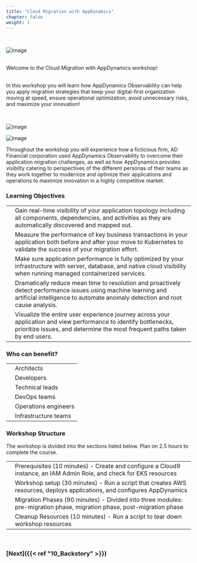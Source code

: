 ```yaml
---
title: "Cloud Migration with AppDynamics"
chapter: false
weight: 1
---
```


<br>

![image](/images/appd_logo.png)

<br>

<div class="xlarge-text-align-middle">Welcome to the Cloud Migration with AppDynamics workshop!</div>

<br>

<span class="large-text">In this workshop you will learn how AppDynamics Observability can help you apply migration strategies that keep your digital-first organization moving at speed, ensure operational optimization, avoid unnecessary risks, and maximize your innovation!<span>

<br>

![image](/images/ad_financial_logo.png)

![image](/images/01_flowmap.png)



<span class="large-text">Throughout the workshop you will experience how a ficticious firm, AD Financial corporation used AppDynamics Observability to overcome their application migration challenges, as well as how AppDynamics provides visibilty catering to perspectives of the different personas of their teams as they work together to modernize and optimize their applications and operations to maximize innovation in a highly competitive market.<span>

### Learning Objectives


<table class="table-with-icon-and-wrapped-text">
   <tr class="main-row">
   	  <td class="sm-icon"><i style="color: #3e3071;" class='fas fa-certificate fa-xs'></i></td>
   	  <td class="sm-text">Gain real-time visibility of your application topology including all components, dependencies, and activities as they are automatically discovered and mapped out.</td>
   </tr>
   <tr class="main-row">
   	  <td class="sm-icon"><i style="color: #3e3071;" class='fas fa-certificate fa-xs'></i></td>
   	  <td class="sm-text">Measure the performance of key business transactions in your application both before and after your move to Kubernetes to validate the success of your migration effort.</td>
   </tr>
   <tr class="main-row">
   	  <td class="sm-icon"><i style="color: #3e3071;" class='fas fa-certificate fa-xs'></i></td>
   	  <td class="sm-text">Make sure application performance is fully optimized by your infrastructure with server, database, and native cloud visibility when running managed containerized services.</td>
   </tr>
   <tr class="main-row">
   	  <td class="sm-icon"><i style="color: #3e3071;" class='fas fa-certificate fa-xs'></i></td>
   	  <td class="sm-text">Dramatically reduce mean time to resolution and proactively detect performance issues using machine learning and artificial intelligence to automate anomaly detection and root cause analysis.</td>
   </tr>
   <tr class="main-row">
   	  <td class="sm-icon"><i style="color: #3e3071;" class='fas fa-certificate fa-xs'></i></td>
   	  <td class="sm-text">Visualize the entire user experience journey across your application and view performance to identify bottlenecks, prioritize issues, and determine the most frequent paths taken by end users.</td>
   </tr>
</table>

<!--
##### &nbsp;&nbsp;&nbsp;&nbsp;<span style="color: #3e3071;"><i class='fas fa-certificate fa-xs'></i></span>&nbsp; Gain real-time visibility of your application topology including all components, dependencies, and activities as they are automatically discovered and mapped out.

##### &nbsp;&nbsp;&nbsp;&nbsp;<span style="color: #3e3071;"><i class='fas fa-certificate fa-xs'></i></span>&nbsp; Measure the performance of key business transactions in your application both before and after your move to Kubernetes to validate the success of your migration effort.

##### &nbsp;&nbsp;&nbsp;&nbsp;<span style="color: #3e3071;"><i class='fas fa-certificate fa-xs'></i></span>&nbsp; Make sure application performance is fully optimized by your infrastructure with server, database, and native cloud visibility when running managed containerized services.

##### &nbsp;&nbsp;&nbsp;&nbsp;<span style="color: #3e3071;"><i class='fas fa-certificate fa-xs'></i></span>&nbsp; Dramatically reduce mean time to resolution and proactively detect performance issues using machine learning and artificial intelligence to automate anomaly detection and root cause analysis. 

##### &nbsp;&nbsp;&nbsp;&nbsp;<span style="color: #3e3071;"><i class='fas fa-certificate fa-xs'></i></span>&nbsp; Visualize the entire user experience journey across your application and view performance to identify bottlenecks, prioritize issues, and determine the most frequent paths taken by end users.
-->



### Who can benefit?

<table class="table-with-icon-and-wrapped-text">
   <tr class="main-row">
   	  <td class="sm-icon"><i style="color: #3e3071;" class='fas fa-certificate fa-xs'></i></td>
   	  <td class="sm-text">Architects</td>
   </tr>
   <tr class="main-row">
   	  <td class="sm-icon"><i style="color: #3e3071;" class='fas fa-certificate fa-xs'></i></td>
   	  <td class="sm-text">Developers</td>
   </tr>
   <tr class="main-row">
   	  <td class="sm-icon"><i style="color: #3e3071;" class='fas fa-certificate fa-xs'></i></td>
   	  <td class="sm-text">Technical leads</td>
   </tr>
   <tr class="main-row">
   	  <td class="sm-icon"><i style="color: #3e3071;" class='fas fa-certificate fa-xs'></i></td>
   	  <td class="sm-text">DevOps teams</td>
   </tr>
   <tr class="main-row">
   	  <td class="sm-icon"><i style="color: #3e3071;" class='fas fa-certificate fa-xs'></i></td>
   	  <td class="sm-text">Operations engineers</td>
   </tr>
   <tr class="main-row">
   	  <td class="sm-icon"><i style="color: #3e3071;" class='fas fa-certificate fa-xs'></i></td>
   	  <td class="sm-text">Infrastructure teams</td>
   </tr>
</table>

<!--
##### &nbsp;&nbsp;&nbsp;&nbsp;<span style="color: #3e3071;"><i class='fas fa-certificate fa-xs'></i></span>&nbsp; Architects 
##### &nbsp;&nbsp;&nbsp;&nbsp;<span style="color: #3e3071;"><i class='fas fa-certificate fa-xs'></i></span>&nbsp; Developers
##### &nbsp;&nbsp;&nbsp;&nbsp;<span style="color: #3e3071;"><i class='fas fa-certificate fa-xs'></i></span>&nbsp; Technical leads
##### &nbsp;&nbsp;&nbsp;&nbsp;<span style="color: #3e3071;"><i class='fas fa-certificate fa-xs'></i></span>&nbsp; DevOps teams
##### &nbsp;&nbsp;&nbsp;&nbsp;<span style="color: #3e3071;"><i class='fas fa-certificate fa-xs'></i></span>&nbsp; Operations engineers
##### &nbsp;&nbsp;&nbsp;&nbsp;<span style="color: #3e3071;"><i class='fas fa-certificate fa-xs'></i></span>&nbsp; Infrastructure teams 
-->

### Workshop Structure

<span class="medium-text">The workshop is divided into the sections listed below.  Plan on 2.5 hours to complete the course.<span>

<table class="table-with-icon-and-wrapped-text">
   <tr class="main-row">
   	  <td class="sm-icon"><i style="color: #3e3071;" class='fas fa-certificate fa-xs'></i></td>
   	  <td class="sm-text">Prerequisites (10 minutes) - Create and configure a Cloud9 instance, an IAM Admin Role, and check for EKS resources</td>
   </tr>
   <tr class="main-row">
   	  <td class="sm-icon"><i style="color: #3e3071;" class='fas fa-certificate fa-xs'></i></td>
   	  <td class="sm-text">Workshop setup (30 minutes) - Run a script that creates AWS resources, deploys applications, and configures AppDynamics</td>
   </tr>
   <tr class="main-row">
   	  <td class="sm-icon"><i style="color: #3e3071;" class='fas fa-certificate fa-xs'></i></td>
   	  <td class="sm-text">Migration Phases (90 minutes) - Divided into three modules: pre-migration phase, migration phase, post-migration phase</td>
   </tr>
   <tr class="main-row">
   	  <td class="sm-icon"><i style="color: #3e3071;" class='fas fa-certificate fa-xs'></i></td>
   	  <td class="sm-text">Cleanup Resources (10 minutes) - Run a script to tear down workshop resources</td>
   </tr>
</table>

<!--
##### &nbsp;&nbsp;&nbsp;&nbsp;<span style="color: #3e3071;"><i class='fas fa-certificate fa-xs'></i></span>&nbsp; **Prerequisites** ***(10 minutes)*** - Create and configure a Cloud9 instance, an IAM Admin Role, and check for EKS resources
##### &nbsp;&nbsp;&nbsp;&nbsp;<span style="color: #3e3071;"><i class='fas fa-certificate fa-xs'></i></span>&nbsp; **Workshop setup** ***(30 minutes)*** - Run a script that creates AWS resources, deploys applications, and configures AppDynamics
##### &nbsp;&nbsp;&nbsp;&nbsp;<span style="color: #3e3071;"><i class='fas fa-certificate fa-xs'></i></span>&nbsp; **Migration Phases** ***(90 minutes)*** - Divided into three modules: pre-migration phase, migration phase, post-migration phase
##### &nbsp;&nbsp;&nbsp;&nbsp;<span style="color: #3e3071;"><i class='fas fa-certificate fa-xs'></i></span>&nbsp; **Cleanup Resources** ***(10 minutes)*** - Run a script to tear down workshop resources  
-->

<br>  

### [**Next**]({{< ref "10_Backstory" >}}) <span style="color: #3e3071;"><i class='fas fa-cog fa-sm fa-spin'></i></span>